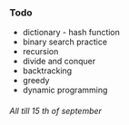 ### Todo 
- dictionary - hash function 
- binary search practice 
- recursion 
- divide and conquer 
- backtracking 
- greedy 
- dynamic programming 

###### All till 15 th of september 

